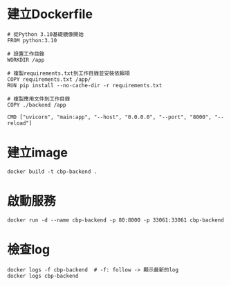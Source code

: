 # 建立Dockerfile

```shell
# 從Python 3.10基礎鏡像開始
FROM python:3.10

# 設置工作目錄
WORKDIR /app

# 複製requirements.txt到工作目錄並安裝依賴項
COPY requirements.txt /app/
RUN pip install --no-cache-dir -r requirements.txt

# 複製應用文件到工作目錄
COPY ./backend /app

CMD ["uvicorn", "main:app", "--host", "0.0.0.0", "--port", "8000", "--reload"]
```

# 建立image

```shell
docker build -t cbp-backend .
```

# 啟動服務

```shell
docker run -d --name cbp-backend -p 80:8000 -p 33061:33061 cbp-backend
```

# 檢查log

```shell
docker logs -f cbp-backend  # -f: follow -> 顯示最新的log
docker logs cbp-backend
```
